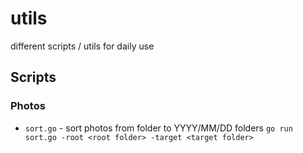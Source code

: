 # utils
different scripts / utils for daily use



## Scripts

### Photos
- `sort.go` - sort photos from folder to YYYY/MM/DD folders `go run  sort.go -root <root folder> -target <target folder>`